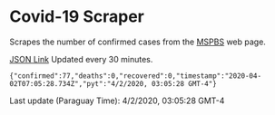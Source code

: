 # Covid-19 Scraper

Scrapes the number of confirmed cases from the [MSPBS](https://www.mspbs.gov.py/covid-19.php) web page.

[JSON Link](https://jmayalag.github.io/covid19-scrape/cases.json)
Updated every 30 minutes.
```
{"confirmed":77,"deaths":0,"recovered":0,"timestamp":"2020-04-02T07:05:28.734Z","pyt":"4/2/2020, 03:05:28 GMT-4"}
```
Last update (Paraguay Time): 4/2/2020, 03:05:28 GMT-4
